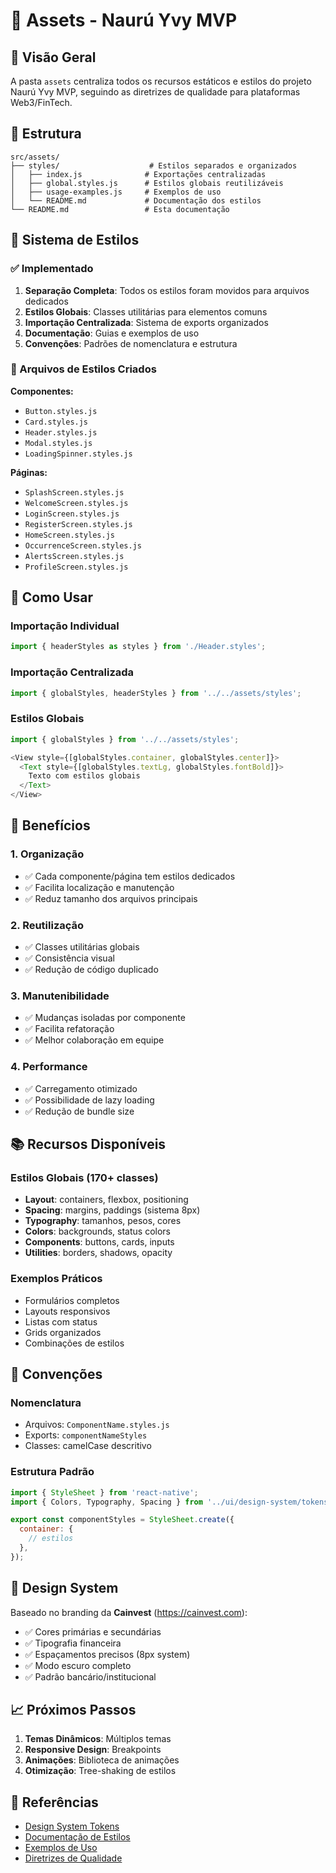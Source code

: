 # 📁 Assets - Naurú Yvy MVP

## 🎯 Visão Geral

A pasta `assets` centraliza todos os recursos estáticos e estilos do projeto Naurú Yvy MVP, seguindo as diretrizes de qualidade para plataformas Web3/FinTech.

## 📂 Estrutura

```
src/assets/
├── styles/                    # Estilos separados e organizados
│   ├── index.js              # Exportações centralizadas
│   ├── global.styles.js      # Estilos globais reutilizáveis
│   ├── usage-examples.js     # Exemplos de uso
│   └── README.md             # Documentação dos estilos
└── README.md                 # Esta documentação
```

## 🎨 Sistema de Estilos

### ✅ Implementado

1. **Separação Completa**: Todos os estilos foram movidos para arquivos dedicados
2. **Estilos Globais**: Classes utilitárias para elementos comuns
3. **Importação Centralizada**: Sistema de exports organizados
4. **Documentação**: Guias e exemplos de uso
5. **Convenções**: Padrões de nomenclatura e estrutura

### 📁 Arquivos de Estilos Criados

**Componentes:**
- `Button.styles.js`
- `Card.styles.js` 
- `Header.styles.js`
- `Modal.styles.js`
- `LoadingSpinner.styles.js`

**Páginas:**
- `SplashScreen.styles.js`
- `WelcomeScreen.styles.js`
- `LoginScreen.styles.js`
- `RegisterScreen.styles.js`
- `HomeScreen.styles.js`
- `OccurrenceScreen.styles.js`
- `AlertsScreen.styles.js`
- `ProfileScreen.styles.js`

## 🚀 Como Usar

### Importação Individual
```javascript
import { headerStyles as styles } from './Header.styles';
```

### Importação Centralizada
```javascript
import { globalStyles, headerStyles } from '../../assets/styles';
```

### Estilos Globais
```javascript
import { globalStyles } from '../../assets/styles';

<View style={[globalStyles.container, globalStyles.center]}>
  <Text style={[globalStyles.textLg, globalStyles.fontBold]}>
    Texto com estilos globais
  </Text>
</View>
```

## 🎯 Benefícios

### 1. **Organização**
- ✅ Cada componente/página tem estilos dedicados
- ✅ Facilita localização e manutenção
- ✅ Reduz tamanho dos arquivos principais

### 2. **Reutilização**
- ✅ Classes utilitárias globais
- ✅ Consistência visual
- ✅ Redução de código duplicado

### 3. **Manutenibilidade**
- ✅ Mudanças isoladas por componente
- ✅ Facilita refatoração
- ✅ Melhor colaboração em equipe

### 4. **Performance**
- ✅ Carregamento otimizado
- ✅ Possibilidade de lazy loading
- ✅ Redução de bundle size

## 📚 Recursos Disponíveis

### Estilos Globais (170+ classes)
- **Layout**: containers, flexbox, positioning
- **Spacing**: margins, paddings (sistema 8px)
- **Typography**: tamanhos, pesos, cores
- **Colors**: backgrounds, status colors
- **Components**: buttons, cards, inputs
- **Utilities**: borders, shadows, opacity

### Exemplos Práticos
- Formulários completos
- Layouts responsivos
- Listas com status
- Grids organizados
- Combinações de estilos

## 🔧 Convenções

### Nomenclatura
- Arquivos: `ComponentName.styles.js`
- Exports: `componentNameStyles`
- Classes: camelCase descritivo

### Estrutura Padrão
```javascript
import { StyleSheet } from 'react-native';
import { Colors, Typography, Spacing } from '../ui/design-system/tokens';

export const componentStyles = StyleSheet.create({
  container: {
    // estilos
  },
});
```

## 🎨 Design System

Baseado no branding da **Cainvest** (https://cainvest.com):
- ✅ Cores primárias e secundárias
- ✅ Tipografia financeira
- ✅ Espaçamentos precisos (8px system)
- ✅ Modo escuro completo
- ✅ Padrão bancário/institucional

## 📈 Próximos Passos

1. **Temas Dinâmicos**: Múltiplos temas
2. **Responsive Design**: Breakpoints
3. **Animações**: Biblioteca de animações
4. **Otimização**: Tree-shaking de estilos

## 🔗 Referências

- [Design System Tokens](../ui/design-system/tokens.js)
- [Documentação de Estilos](./styles/README.md)
- [Exemplos de Uso](./styles/usage-examples.js)
- [Diretrizes de Qualidade](../../README.md) 